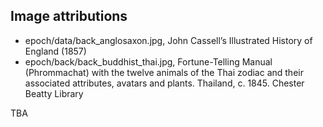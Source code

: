 Image attributions
------------------

* epoch/data/back_anglosaxon.jpg,  John Cassell’s Illustrated History of England (1857)
* epoch/back/back_buddhist_thai.jpg, Fortune-Telling Manual (Phrommachat) with the twelve animals of the Thai zodiac and their associated attributes, avatars and plants. Thailand, c. 1845. Chester Beatty Library

TBA
